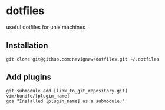 dotfiles
========

useful dotfiles for unix machines

Installation
--------

    git clone git@github.com:navignaw/dotfiles.git ~/.dotfiles


Add plugins
--------

    git submodule add [link_to_git_repository.git] vim/bundle/[plugin_name]
    gca "Installed [plugin_name] as a submodule."
